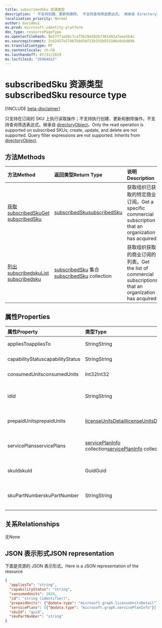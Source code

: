 ```yaml
---
title: subscribedSku 资源类型
description: " 不支持创建、更新和删除。 不支持查询筛选表达式。 继承自 directoryObject。"
localization_priority: Normal
author: davidmu1
ms.prod: microsoft-identity-platform
doc_type: resourcePageType
ms.openlocfilehash: 9e57ff1e59c7caf5b29e582b7381492a7eee5b4c
ms.sourcegitcommit: 2c62457e57467b8d50f21b255b553106a9a5d8d6
ms.translationtype: MT
ms.contentlocale: zh-CN
ms.lasthandoff: 07/31/2019
ms.locfileid: "35964815"
---
```

# <a name="subscribedsku-resource-type"></a><span data-ttu-id="b8b97-105">subscribedSku 资源类型</span><span class="sxs-lookup"><span data-stu-id="b8b97-105">subscribedSku resource type</span></span>

[!INCLUDE [beta-disclaimer](../../includes/beta-disclaimer.md)]

<span data-ttu-id="b8b97-p102">只支持在订阅的 SKU 上执行读取操作；不支持执行创建、更新和删除操作。不支持查询筛选表达式。继承自 [directoryObject](directoryobject.md)。</span><span class="sxs-lookup"><span data-stu-id="b8b97-p102">Only the read operation is supported on subscribed SKUs; create, update, and delete are not supported. Query filter expressions are not supported. Inherits from [directoryObject](directoryobject.md).</span></span>


## <a name="methods"></a><span data-ttu-id="b8b97-109">方法</span><span class="sxs-lookup"><span data-stu-id="b8b97-109">Methods</span></span>
| <span data-ttu-id="b8b97-110">方法</span><span class="sxs-lookup"><span data-stu-id="b8b97-110">Method</span></span>           | <span data-ttu-id="b8b97-111">返回类型</span><span class="sxs-lookup"><span data-stu-id="b8b97-111">Return Type</span></span>    |<span data-ttu-id="b8b97-112">说明</span><span class="sxs-lookup"><span data-stu-id="b8b97-112">Description</span></span>|
|:---------------|:--------|:----------|
|[<span data-ttu-id="b8b97-113">获取 subscribedSku</span><span class="sxs-lookup"><span data-stu-id="b8b97-113">Get subscribedSku</span></span>](../api/subscribedsku-get.md) | [<span data-ttu-id="b8b97-114">subscribedSku</span><span class="sxs-lookup"><span data-stu-id="b8b97-114">subscribedSku</span></span>](subscribedsku.md) |<span data-ttu-id="b8b97-115">获取组织已获取的特定商业订阅。</span><span class="sxs-lookup"><span data-stu-id="b8b97-115">Get a specific commercial subscription that an organization has acquired.</span></span>|
|[<span data-ttu-id="b8b97-116">列出 subscribedsku</span><span class="sxs-lookup"><span data-stu-id="b8b97-116">List subscribedsku</span></span>](../api/subscribedsku-list.md) | <span data-ttu-id="b8b97-117">[subscribedSku](subscribedsku.md) 集合</span><span class="sxs-lookup"><span data-stu-id="b8b97-117">[subscribedSku](subscribedsku.md) collection</span></span> |<span data-ttu-id="b8b97-118">获取组织获取的商业订阅的列表。</span><span class="sxs-lookup"><span data-stu-id="b8b97-118">Get the list of commercial subscriptions that an organization has acquired.</span></span>|

## <a name="properties"></a><span data-ttu-id="b8b97-119">属性</span><span class="sxs-lookup"><span data-stu-id="b8b97-119">Properties</span></span>
| <span data-ttu-id="b8b97-120">属性</span><span class="sxs-lookup"><span data-stu-id="b8b97-120">Property</span></span>     | <span data-ttu-id="b8b97-121">类型</span><span class="sxs-lookup"><span data-stu-id="b8b97-121">Type</span></span>   |<span data-ttu-id="b8b97-122">说明</span><span class="sxs-lookup"><span data-stu-id="b8b97-122">Description</span></span>|
|:---------------|:--------|:----------|
|<span data-ttu-id="b8b97-123">appliesTo</span><span class="sxs-lookup"><span data-stu-id="b8b97-123">appliesTo</span></span>|<span data-ttu-id="b8b97-124">String</span><span class="sxs-lookup"><span data-stu-id="b8b97-124">String</span></span>| <span data-ttu-id="b8b97-125">例如，“用户”或“公司”。</span><span class="sxs-lookup"><span data-stu-id="b8b97-125">For example, "User" or "Company".</span></span> |
|<span data-ttu-id="b8b97-126">capabilityStatus</span><span class="sxs-lookup"><span data-stu-id="b8b97-126">capabilityStatus</span></span>|<span data-ttu-id="b8b97-127">String</span><span class="sxs-lookup"><span data-stu-id="b8b97-127">String</span></span>| <span data-ttu-id="b8b97-128">例如, "Enabled"。</span><span class="sxs-lookup"><span data-stu-id="b8b97-128">For example, "Enabled".</span></span> |
|<span data-ttu-id="b8b97-129">consumedUnits</span><span class="sxs-lookup"><span data-stu-id="b8b97-129">consumedUnits</span></span>|<span data-ttu-id="b8b97-130">Int32</span><span class="sxs-lookup"><span data-stu-id="b8b97-130">Int32</span></span>| <span data-ttu-id="b8b97-131">已分配的许可证数量。</span><span class="sxs-lookup"><span data-stu-id="b8b97-131">The number of licenses that have been assigned.</span></span> |
|<span data-ttu-id="b8b97-132">id</span><span class="sxs-lookup"><span data-stu-id="b8b97-132">id</span></span>|<span data-ttu-id="b8b97-133">String</span><span class="sxs-lookup"><span data-stu-id="b8b97-133">String</span></span>| <span data-ttu-id="b8b97-134">订阅的 sku 对象的唯一标识符。</span><span class="sxs-lookup"><span data-stu-id="b8b97-134">The unique identifier for the subscribed sku object.</span></span> <span data-ttu-id="b8b97-135">键, 不可为 null。</span><span class="sxs-lookup"><span data-stu-id="b8b97-135">Key, not nullable.</span></span> |
|<span data-ttu-id="b8b97-136">prepaidUnits</span><span class="sxs-lookup"><span data-stu-id="b8b97-136">prepaidUnits</span></span>|[<span data-ttu-id="b8b97-137">licenseUnitsDetail</span><span class="sxs-lookup"><span data-stu-id="b8b97-137">licenseUnitsDetail</span></span>](licenseunitsdetail.md)| <span data-ttu-id="b8b97-138">有关预付许可证的数量和状态的信息。</span><span class="sxs-lookup"><span data-stu-id="b8b97-138">Information about the number and status of prepaid licenses.</span></span> |
|<span data-ttu-id="b8b97-139">servicePlans</span><span class="sxs-lookup"><span data-stu-id="b8b97-139">servicePlans</span></span>|<span data-ttu-id="b8b97-140">[servicePlanInfo](serviceplaninfo.md) collection</span><span class="sxs-lookup"><span data-stu-id="b8b97-140">[servicePlanInfo](serviceplaninfo.md) collection</span></span>| <span data-ttu-id="b8b97-141">有关 SKU 可用服务计划的信息。</span><span class="sxs-lookup"><span data-stu-id="b8b97-141">Information about the service plans that are available with the SKU.</span></span> <span data-ttu-id="b8b97-142">不可为 null</span><span class="sxs-lookup"><span data-stu-id="b8b97-142">Not nullable</span></span> |
|<span data-ttu-id="b8b97-143">skuId</span><span class="sxs-lookup"><span data-stu-id="b8b97-143">skuId</span></span>|<span data-ttu-id="b8b97-144">Guid</span><span class="sxs-lookup"><span data-stu-id="b8b97-144">Guid</span></span>| <span data-ttu-id="b8b97-145">服务 SKU 的唯一标识符 (GUID)。</span><span class="sxs-lookup"><span data-stu-id="b8b97-145">The unique identifier (GUID) for the service SKU.</span></span> |
|<span data-ttu-id="b8b97-146">skuPartNumber</span><span class="sxs-lookup"><span data-stu-id="b8b97-146">skuPartNumber</span></span>|<span data-ttu-id="b8b97-147">String</span><span class="sxs-lookup"><span data-stu-id="b8b97-147">String</span></span>| <span data-ttu-id="b8b97-148">SKU 商品编号；例如：“AAD_PREMIUM”或“RMSBASIC”。</span><span class="sxs-lookup"><span data-stu-id="b8b97-148">The SKU part number; for example: "AAD_PREMIUM" or "RMSBASIC".</span></span> |

## <a name="relationships"></a><span data-ttu-id="b8b97-149">关系</span><span class="sxs-lookup"><span data-stu-id="b8b97-149">Relationships</span></span>
<span data-ttu-id="b8b97-150">无</span><span class="sxs-lookup"><span data-stu-id="b8b97-150">None</span></span>

## <a name="json-representation"></a><span data-ttu-id="b8b97-151">JSON 表示形式</span><span class="sxs-lookup"><span data-stu-id="b8b97-151">JSON representation</span></span>

<span data-ttu-id="b8b97-152">下面是资源的 JSON 表示形式。</span><span class="sxs-lookup"><span data-stu-id="b8b97-152">Here is a JSON representation of the resource</span></span>

<!-- {
  "blockType": "resource",
  "optionalProperties": [

  ],
  "keyProperty": "id",
  "@odata.type": "microsoft.graph.subscribedSku"
}-->

```json
{
  "appliesTo": "string",
  "capabilityStatus": "string",
  "consumedUnits": 1024,
  "id": "string (identifier)",
  "prepaidUnits": {"@odata.type": "microsoft.graph.licenseUnitsDetail"},
  "servicePlans": [{"@odata.type": "microsoft.graph.servicePlanInfo"}],
  "skuId": "guid",
  "skuPartNumber": "string"
}

```
<!-- uuid: 8fcb5dbc-d5aa-4681-8e31-b001d5168d79
2015-10-25 14:57:30 UTC -->
<!--
{
  "type": "#page.annotation",
  "description": "subscribedSku resource",
  "keywords": "",
  "section": "documentation",
  "tocPath": "",
  "suppressions": []
}
-->
